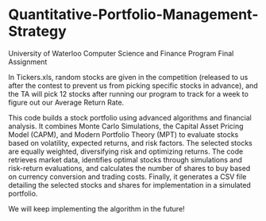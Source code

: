 # Quantitative-Portfolio-Management-Strategy
University of Waterloo Computer Science and Finance Program Final Assignment

In Tickers.xls, random stocks are given in the competition (released to us after the contest to prevent us from picking specific stocks in advance), and the TA will pick 12 stocks after running our program to track for a week to figure out our Average Return Rate.

This code builds a stock portfolio using advanced algorithms and financial analysis. It combines Monte Carlo Simulations, the Capital Asset Pricing Model (CAPM), and Modern Portfolio Theory (MPT) to evaluate stocks based on volatility, expected returns, and risk factors. The selected stocks are equally weighted, diversifying risk and optimizing returns. The code retrieves market data, identifies optimal stocks through simulations and risk-return evaluations, and calculates the number of shares to buy based on currency conversion and trading costs. Finally, it generates a CSV file detailing the selected stocks and shares for implementation in a simulated portfolio.

We will keep implementing the algorithm in the future!

